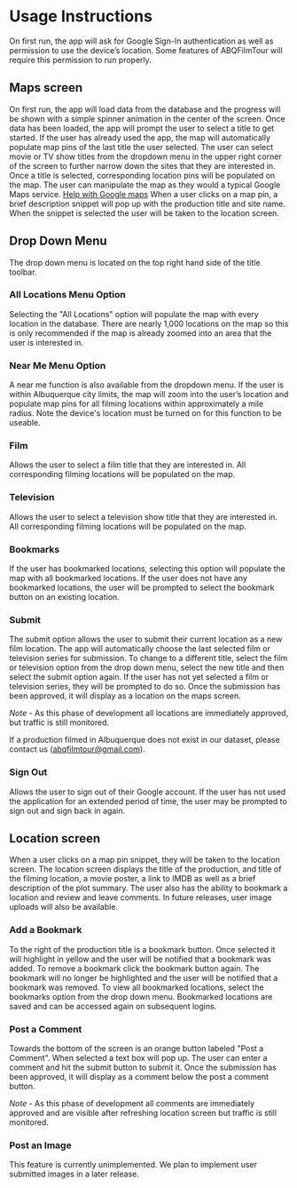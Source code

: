 # Usage Instructions

On first run, the app will ask for Google Sign-In authentication as well as permission to use the device’s location. Some features of ABQFilmTour will require this permission to run properly.

## Maps screen
On first run, the app will load data from the database and the progress will be shown with a simple spinner animation in the center of the screen. Once data has been loaded, the app will prompt the user to select a title to get started. If the user has already used the app, the map will automatically populate map pins of the last title the user selected. The user can select movie or TV show titles from the dropdown menu in the upper right corner of the screen to further narrow down the sites that they are interested in. Once a title is selected, corresponding location pins will be populated on the map. The user can manipulate the map as they would a typical Google Maps service. [Help with Google maps](https://support.google.com/maps/answer/144349?hl=en) When a user clicks on a map pin, a brief description snippet will pop up with the production title and site name. When the snippet is selected the user will be taken to the location screen.

## Drop Down Menu
The drop down menu is located on the top right hand side of the title toolbar.

### All Locations Menu Option
Selecting the "All Locations" option will populate the map with every location in the database. There are nearly 1,000 locations on the map so this is only recommended if the map is already zoomed into an area that the user is interested in.

### Near Me Menu Option
A near me function is also available from the dropdown menu. If the user is within Albuquerque city limits, the map will zoom into the user’s location and populate map pins for all filming locations within approximately a mile radius. Note the device's location must be turned on for this function to be useable.

### Film
Allows the user to select a film title that they are interested in. All corresponding filming locations will be populated on the map.

### Television
Allows the user to select a television show title that they are interested in. All corresponding filming locations will be populated on the map.

### Bookmarks
If the user has bookmarked locations, selecting this option will populate the map with all bookmarked locations. If the user does not have any bookmarked locations, the user will be prompted to select the bookmark button on an existing location.

### Submit
The submit option allows the user to submit their current location as a new film location. The app will automatically choose the last selected film or television series for submission. To change to a different title, select the film or television option from the drop down menu, select the new title and then select the submit option again. If the user has not yet selected a film or television series, they will be prompted to do so. Once the submission has been approved, it will display as a location on the maps screen.

*Note* - As this phase of development all locations are immediately approved, but traffic is still monitored.

If a production filmed in Albuquerque does not exist in our dataset, please contact us (abqfilmtour@gmail.com).

### Sign Out
Allows the user to sign out of their Google account. If the user has not used the application for an extended period of time, the user may be prompted to sign out and sign back in again.

## Location screen
When a user clicks on a map pin snippet, they will be taken to the location screen. The location screen displays the title of the production, and title of the filming location, a movie poster, a link to IMDB as well as a brief description of the plot summary. The user also has the ability to bookmark a location and review and leave comments. In future releases, user image uploads will also be available.

### Add a Bookmark
To the right of the production title is a bookmark button. Once selected it will highlight in yellow and the user will be notified that a bookmark was added. To remove a bookmark click the bookmark button again. The bookmark will no longer be highlighted and the user will be notified that a bookmark was removed. To view all bookmarked locations, select the bookmarks option from the drop down menu. Bookmarked locations are saved and can be accessed again on subsequent logins.

### Post a Comment
Towards the bottom of the screen is an orange button labeled "Post a Comment". When selected a text box will pop up. The user can enter a comment and hit the submit button to submit it. Once the submission has been approved, it will display as a comment below the post a comment button.

*Note* - As this phase of development all comments are immediately approved and are visible after refreshing location screen but traffic is still monitored.

### Post an Image
This feature is currently unimplemented. We plan to implement user submitted images in a later release.
